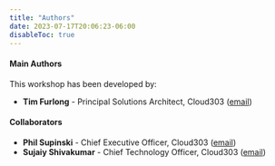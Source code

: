 ```yaml
---
title: "Authors"
date: 2023-07-17T20:06:23-06:00
disableToc: true
---
```


#### Main Authors

This workshop has been developed by:

- **Tim Furlong** - Principal Solutions Architect, Cloud303 ([email](mailto:tfurlong@cloud303.io))

#### Collaborators

- **Phil Supinski** - Chief Executive Officer, Cloud303 ([email](mailto:psupinski@cloud303.io))
- **Sujaiy Shivakumar** - Chief Technology Officer, Cloud303 ([email](mailto:sujaiy@cloud303.io))

